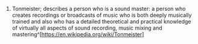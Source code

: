 1. Tonmeister; describes a person who is a sound master: a person who creates recordings or broadcasts of music who is both deeply musically trained and also who has a detailed theoretical and practical knowledge of virtually all aspects of sound recording, music mixing and mastering^[https://en.wikipedia.org/wiki/Tonmeister]